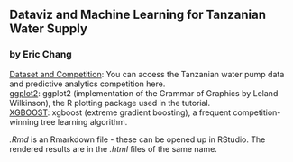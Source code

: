 ## Dataviz and Machine Learning for Tanzanian Water Supply
### by Eric Chang
[Dataset and Competition](http://www.drivendata.org/competitions/7/): You can access the Tanzanian water pump data and predictive analytics competition here.  
[ggplot2](http://ggplot2.org/): ggplot2 (implementation of the Grammar of Graphics by Leland Wilkinson), the R plotting package used in the tutorial.  
[XGBOOST](https://xgboost.readthedocs.io/en/latest/): xgboost (extreme gradient boosting), a frequent competition-winning tree learning algorithm.

*.Rmd* is an Rmarkdown file - these can be opened up in RStudio. The rendered results are in the *.html* files of the same name.